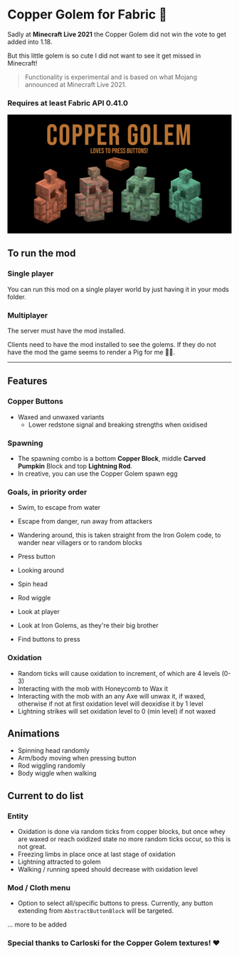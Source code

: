 # Copper Golem for Fabric 🤖
Sadly at __Minecraft Live 2021__ the Copper Golem did not win the vote to get added into 1.18.

But this little golem is so cute I did not want to see it get missed in Minecraft!

> Functionality is experimental and is based on what Mojang announced at Minecraft Live 2021.

### Requires at least Fabric API 0.41.0

<img src="./images/main_screenshot.png"/>

## To run the mod
### Single player
You can run this mod on a single player world by just having it in your mods folder.

### Multiplayer
The server must have the mod installed.

Clients need to have the mod installed to see the golems. If they do not have the mod the game seems to render a Pig for me 🤷‍♂️.

---

## Features
### Copper Buttons
* Waxed and unwaxed variants
  * Lower redstone signal and breaking strengths when oxidised

### Spawning
* The spawning combo is a bottom __Copper Block__, middle __Carved Pumpkin__ Block and top __Lightning Rod__.
* In creative, you can use the Copper Golem spawn egg

### Goals, in priority order
* Swim, to escape from water
* Escape from danger, run away from attackers
* Wandering around, this is taken straight from the Iron Golem code, to wander near villagers or to random blocks
* Press button
* Looking around
* Spin head
* Rod wiggle
* Look at player
* Look at Iron Golems, as they're their big brother

* Find buttons to press

### Oxidation
* Random ticks will cause oxidation to increment, of which are 4 levels (0-3)
* Interacting with the mob with Honeycomb to Wax it
* Interacting with the mob with an any Axe will unwax it, if waxed, otherwise if not at first oxidation level will deoxidise it by 1 level
* Lightning strikes will set oxidation level to 0 (min level) if not waxed

## Animations
* Spinning head randomly
* Arm/body moving when pressing button
* Rod wiggling randomly
* Body wiggle when walking

## Current to do list
### Entity
* Oxidation is done via random ticks from copper blocks, but once whey are waxed or reach oxidized state no more random ticks occur, so this is not great. 
* Freezing limbs in place once at last stage of oxidation
* Lightning attracted to golem
* Walking / running speed should decrease with oxidation level

### Mod / Cloth menu
* Option to select all/specific buttons to press. Currently, any button extending from `AbstractButtonBlock` will be targeted.

... more to be added

### Special thanks to Carloski for the Copper Golem textures! ❤️
